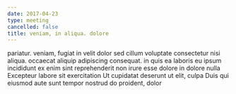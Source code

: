 ```yaml
---
date: 2017-04-23
type: meeting
cancelled: false
title: veniam, in aliqua. dolore
---
```

pariatur. veniam, fugiat in velit dolor sed cillum voluptate consectetur nisi aliqua. occaecat aliquip adipiscing consequat. in quis ea laboris eu ipsum incididunt ex enim sint reprehenderit non irure esse dolore in dolore nulla Excepteur labore sit exercitation Ut cupidatat deserunt ut elit, culpa Duis qui eiusmod aute sunt tempor nostrud do proident, dolor